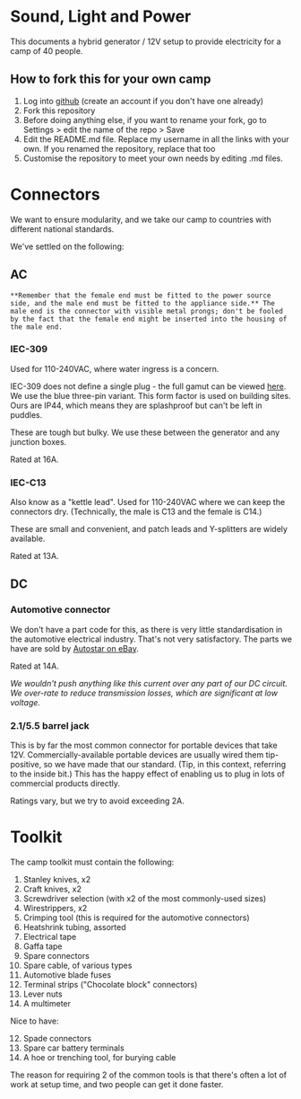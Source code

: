 # Sound, Light and Power

This documents a hybrid generator / 12V setup to provide electricity for a camp of 40 people.

## How to fork this for your own camp

1. Log into <a href="https://github.com/">github</a> (create an account if you don't have one already)
2. Fork this repository
3. Before doing anything else, if you want to rename your fork, go to Settings > edit the name of the repo > Save
4. Edit the README.md file. Replace my username in all the links with your own. If you renamed the repository, replace that too
5. Customise the repository to meet your own needs by editing .md files.


# Connectors

We want to ensure modularity, and we take our camp to countries with different national standards.

We've settled on the following:

## AC

```
**Remember that the female end must be fitted to the power source side, and the male end must be fitted to the appliance side.** The male end is the connector with visible metal prongs; don't be fooled by the fact that the female end might be inserted into the housing of the male end.
```

### IEC-309

Used for 110-240VAC, where water ingress is a concern. 

IEC-309 does not define a single plug - the full gamut can be viewed <a href="http://www.iec60309.com/">here</a>. We use the blue three-pin variant. This form factor is used on building sites. Ours are IP44, which means they are splashproof but can't be left in puddles.

These are tough but bulky. We use these between the generator and any junction boxes.

Rated at 16A.

### IEC-C13

Also know as a "kettle lead". Used for 110-240VAC where we can keep the connectors dry. (Technically, the male is C13 and the female is C14.)

These are small and convenient, and patch leads and Y-splitters are widely available.

Rated at 13A.

## DC

### Automotive connector

We don't have a part code for this, as there is very little standardisation in the automotive electrical industry. That's not very satisfactory. The parts we have are sold by <a href="http://www.ebay.co.uk/itm/2-Way-Waterproof-Weather-Proof-Sealed-Electrical-Connector-KIT-12V-24V-DC-/180734625987?hash=item2a149f88c3">Autostar on eBay</a>.

Rated at 14A.

_We wouldn't push anything like this current over any part of our DC circuit. We over-rate to reduce transmission losses, which are significant at low voltage._

### 2.1/5.5 barrel jack

This is by far the most common connector for portable devices that take 12V. Commercially-available portable devices are usually wired them tip-positive, so we have made that our standard. (Tip, in this context, referring to the inside bit.) This has the happy effect of enabling us to plug in lots of commercial products directly.

Ratings vary, but we try to avoid exceeding 2A.

# Toolkit

The camp toolkit must contain the following:

1. Stanley knives, x2
2. Craft knives, x2
3. Screwdriver selection (with x2 of the most commonly-used sizes)
4. Wirestrippers, x2
5. Crimping tool (this is required for the automotive connectors)
6. Heatshrink tubing, assorted
7. Electrical tape
8. Gaffa tape
9. Spare connectors
10. Spare cable, of various types
11. Automotive blade fuses
12. Terminal strips ("Chocolate block" connectors)
13. Lever nuts
14. A multimeter

Nice to have:

12. Spade connectors
13. Spare car battery terminals
14. A hoe or trenching tool, for burying cable

The reason for requiring 2 of the common tools is that there's often a lot of work at setup time, and two people can get it done faster.